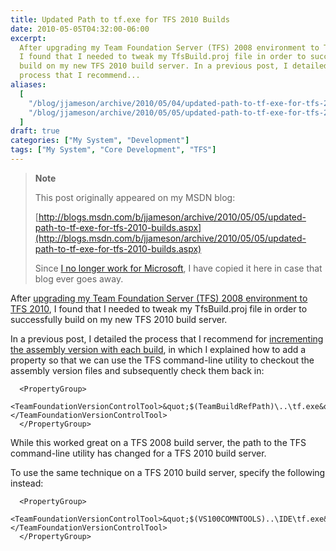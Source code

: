 ```yaml
---
title: Updated Path to tf.exe for TFS 2010 Builds
date: 2010-05-05T04:32:00-06:00
excerpt:
  After upgrading my Team Foundation Server (TFS) 2008 environment to TFS 2010 ,
  I found that I needed to tweak my TfsBuild.proj file in order to successfully
  build on my new TFS 2010 build server. In a previous post, I detailed the
  process that I recommend...
aliases:
  [
    "/blog/jjameson/archive/2010/05/04/updated-path-to-tf-exe-for-tfs-2010-builds.aspx",
    "/blog/jjameson/archive/2010/05/05/updated-path-to-tf-exe-for-tfs-2010-builds.aspx",
  ]
draft: true
categories: ["My System", "Development"]
tags: ["My System", "Core Development", "TFS"]
---
```


> **Note**
>
> This post originally appeared on my MSDN blog:
>
> [http://blogs.msdn.com/b/jjameson/archive/2010/05/05/updated-path-to-tf-exe-for-tfs-2010-builds.aspx](http://blogs.msdn.com/b/jjameson/archive/2010/05/05/updated-path-to-tf-exe-for-tfs-2010-builds.aspx)
>
> Since
> [I no longer work for Microsoft](/blog/jjameson/2011/09/02/last-day-with-microsoft),
> I have copied it here in case that blog ever goes away.

After
[upgrading my Team Foundation Server (TFS) 2008 environment to TFS 2010](/blog/jjameson/2010/05/04/upgrade-team-foundation-server-2008-to-tfs-2010-and-sharepoint-server-2010-overview),
I found that I needed to tweak my TfsBuild.proj file in order to successfully
build on my new TFS 2010 build server.

In a previous post, I detailed the process that I recommend for
[incrementing the assembly version with each build](/blog/jjameson/2010/03/25/incrementing-the-assembly-version-for-each-build),
in which I explained how to add a property so that we can use the TFS
command-line utility to checkout the assembly version files and subsequently
check them back in:

```
  <PropertyGroup>
    <TeamFoundationVersionControlTool>&quot;$(TeamBuildRefPath)\..\tf.exe&quot;</TeamFoundationVersionControlTool>
  </PropertyGroup>
```

While this worked great on a TFS 2008 build server, the path to the TFS
command-line utility has changed for a TFS 2010 build server.

To use the same technique on a TFS 2010 build server, specify the following
instead:

```
  <PropertyGroup>
    <TeamFoundationVersionControlTool>&quot;$(VS100COMNTOOLS)..\IDE\tf.exe&quot;</TeamFoundationVersionControlTool>
  </PropertyGroup>
```
